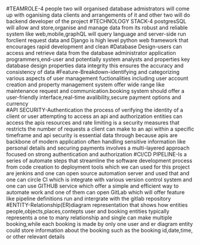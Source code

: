 #TEAMROLE-4 people two will organised database admistrators will come up with oganising data clients and arrangements of it and other two will do backend developer of the project 
#TECHNOLOGY STACK-4  postgresSQL will allow and store,organise and manage data from its robust and reliable system like web,mobile,graphQL will query language and server-side run forclient request data and Django is high level python web framework that encourages rapid development and clean 
#Database Design-users can access and retrieve data from the database administrator application programmers,end-user and potentially system analysts and properties key database design properties data integrity this ensures the accuracy and consistency of data
#Feature-Breakdown-identifying and categorizing various aspects of user management fuctionalities including user account creation and property management system offer wide range like maintenance request and communication.booking system should offer a user-friendly interface,real-time avalibility,secure payment options and currency  
#API SECURITY-Authentication the process of verifying the identity of a client or user attempting to access an api and authorization entities can access the apis resources and rate limiting is a security measures that restricts the number of requests a client can make to an api within a specific timeframe and api security is essential data through because apis are backbone of modern application often handling sensitive information like personal details and securing payments involves a multi-layered approach focused on strong authentication and authorization 
#CI/CD PIPELINE-Is a series of automate steps that streamline the software development process from code creation to deployment tools which we can used for this project are jenkins and one can open source automation server and used that and one can circle CI which is integrate with various version control system and one can use GITHUB service which offer a simple and efficient way to automate work and one of them can open GitLab which will offer feature like pipeline definitions run and intergrate with the gitlab repository
#ENTITY-Relationship(ER)diagram representation that shows how entities people,objects,places,contepts user and booking entities typically represents a one to many relationship and single can make multiple booking,while each booking is made by only one user and er diagram entity could store information about the booking such as the booking id,date,time, or other relevant details
